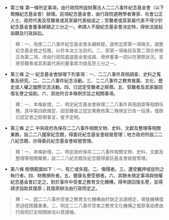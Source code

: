 * 第三條 第一條所定事項，由行政院所設財團法人二二八事件紀念基金會（以下簡稱紀念基金會）辦理。前項紀念基金會，由行政院遴聘學者專家、社會公正人士、政府代表及受難者或其家屬代表組成之；受難者或其家屬代表不得少於紀念基金會董事總額之三分之一。申請人不服紀念基金會決定時，得依法提起訴願及行政訴訟。

> 釋：一、為使二二八事件紀念基金會永續經營，遂修定原第一項條文，調整紀念基金會之任務，以符本法立法目的。二、原第一項後段及第二項合併修正為第二項，改由行政院遴選基金會成員、增修董事一詞以符實際狀況，並將受難者或其家屬代表的董事席次提高至三分之一。

* 第三條 之一 紀念基金會辦理下列事項：一、二二八事件真相調查、史料之蒐集及研究。二、二二八事件紀念活動。三、二二八事件之教育推廣、文化、歷史或人權之國際交流活動。四、已認定受難者之賠償。五、受難者及其家屬回復名譽之協助。六、其他符合本條例宗旨之相關事項。

> 釋：一、本條新增。二、明定紀念基金會辦理二二八事件真相調查等相關任務。其中第四款規定，因受難者之認定業務依第二條規定已告一段落，僅餘已認定者之賠償事宜，爰予定明。

* 第三條 之二 中央政府為保存二二八事件相關文物、史料、文獻及整理等相關業務，設二二八國家紀念館，得委託紀念基金會經營管理；地方政府所設二二八紀念館，亦得委託紀念基金會經營管理。

> 釋：一、本條新增。二、明定政府保存二二八事件相關文物、史料、文獻及整理等相關業務，設二二八紀念館及紀念館得委託基金會經營管理。

* 第八條 賠償範圍如下：一、死亡或失蹤。二、傷殘者。三、遭受羈押或徒刑之執行者。四、財務損失者。五、健康名譽受損者。六、其餘未規定事項與授權紀念基金會訂定之。對於事件中受害之教育文化機構，得申請回復名譽，並得請求協助其復原；其復原辦法由行政院定之。

> 釋：一、因二二八事件受害之教育文化機構由於缺乏法源規定，導致機構復原過程困難重重。二、明定二二八事件受害之教育文化機構之復原事由應由行政院訂定相關辦法以資遵循。


